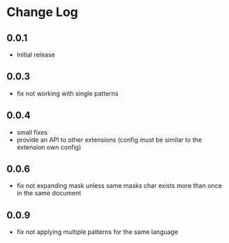 # Change Log

## 0.0.1

- Initial release

## 0.0.3

- fix not working with single patterns

## 0.0.4

- small fixes
- provide an API to other extensions (config must be similar to the extension own config)

## 0.0.6

- fix not expanding mask unless same masks char exists more than once in the same document

## 0.0.9

- fix not applying multiple patterns for the same language
